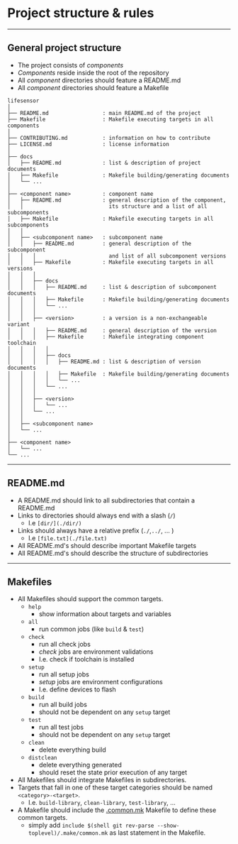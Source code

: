 # Project structure & rules



---
## General project structure
- The project consists of *components*
- *Components* reside inside the root of the repository
- All *component* directories should feature a README.md
- All *component* directories should feature a Makefile
```
lifesensor
│
├── README.md                 : main README.md of the project
├── Makefile                  : Makefile executing targets in all components
│
├── CONTRIBUTING.md           : information on how to contribute
├── LICENSE.md                : license information
│
├── docs
│   ├── README.md             : list & description of project documents
│   ├── Makefile              : Makefile building/generating documents
│   └── ...  
│
├── <component name>          : component name
│   ├── README.md             : general description of the component,
│   │                           its structure and a list of all subcomponents
│   ├── Makefile              : Makefile executing targets in all subcomponents
│   │
│   ├── <subcomponent name>   : subcomponent name
│   │   ├── README.md         : general description of the subcomponent
│   │   │                       and list of all subcomponent versions
│   │   ├── Makefile          : Makefile executing targets in all versions
│   │   │
│   │   ├── docs
│   │   │   ├── README.md     : list & description of subcomponent documents
│   │   │   ├── Makefile      : Makefile building/generating documents
│   │   │   └── ...  
│   │   │
│   │   ├── <version>         : a version is a non-exchangeable variant
│   │   │   ├── README.md     : general description of the version
│   │   │   ├── Makefile      : Makefile integrating component toolchain
│   │   │   │
│   │   │   ├── docs
│   │   │   │   ├── README.md : list & description of version documents
│   │   │   │   ├── Makefile  : Makefile building/generating documents
│   │   │   │   └── ...  
│   │   │   └── ...
│   │   │
│   │   ├── <version>
│   │   │   └── ...
│   │   └── ...  
│   │
│   ├── <subcomponent name>
│   └── ...  
│
├── <component name>
│   └── ...  
└── ...  
```

---
## README.md
- A README.md should link to all subdirectories that contain a README.md
- Links to directories should always end with a slash (`/`)
  - I.e `[dir/](./dir/)`
- Links should always have a relative prefix (`./`,`../`, ... )
  - I.e `[file.txt](./file.txt)`
- All README.md's should describe important Makefile targets
- All README.md's should describe the structure of subdirectories

---
## Makefiles
- All Makefiles should support the common targets.
  - `help`
    - show information about targets and variables
  - `all`
    - run common jobs (like `build` & `test`)
  - `check`
    - run all check jobs
    - *check* jobs are environment validations
    - I.e. check if toolchain is installed
  - `setup`
    - run all setup jobs
    - *setup* jobs are environment configurations
    - I.e. define devices to flash
  - `build`
    - run all build jobs
    - should not be dependent on any `setup` target
  - `test`
    - run all test jobs
    - should not be dependent on any `setup` target
  - `clean`
    - delete everything build
  - `distclean`
    - delete everything generated
    - should reset the state prior execution of any target
- All Makefiles should integrate Makefiles in subdirectories.
- Targets that fall in one of these target categories should be named
`<category>-<target>`.
  - I.e. `build-library`, `clean-library`, `test-library`, ...
- A Makefile should include the [.common.mk](./.make/common.mk) Makefile
to define these common targets.
  - simply add `include $(shell git rev-parse --show-toplevel)/.make/common.mk`
as last statement in the Makefile.
